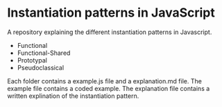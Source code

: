 # Instantiation patterns in JavaScript
A repository explaining the different instantiation patterns in Javascript. 
* Functional
* Functional-Shared
* Prototypal
* Pseudoclassical

Each folder contains a example.js file and a explanation.md file. 
The example file contains a coded example. 
The explanation file contains a written explination of the instantiation pattern. 